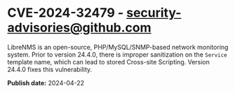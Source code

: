 # CVE-2024-32479 - security-advisories@github.com

LibreNMS is an open-source, PHP/MySQL/SNMP-based network monitoring system. Prior to version 24.4.0, there is improper sanitization on the `Service` template name, which can lead to stored Cross-site Scripting. Version 24.4.0 fixes this vulnerability.

**Publish date:** 2024-04-22
